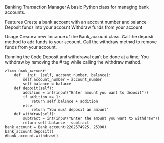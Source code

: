 Banking Transaction Manager
A basic Python class for managing bank accounts.


Features
Create a bank account with an account number and balance
Deposit funds into your account
Withdraw funds from your account



Usage
Create a new instance of the Bank_account class.
Call the deposit method to add funds to your account.
Call the withdraw method to remove funds from your account.



Running the Code
Deposit and withdrawal can't be done at a time;
You withdraw by removing the # tag while calling the withdraw method.
```
class Bank_account:
    def __init__(self, account_number, balance):
        self.account_number = account_number
        self.balance = balance
    def deposit(self):
        addition = int(input("Enter amount you want to deposit"))
        if addition >= 1:
            return self.balance + addition
        else:
            return "You must deposit an amount"
    def withdraw(self):
        subtract = int(input("Enter the amount you want to withdraw"))
        return self.balance - subtract
bank_account = Bank_account(2202574925, 25000)
bank_account.deposit()
#bank_account.withdraw()
```
